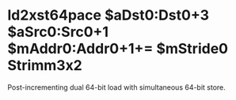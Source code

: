 # ld2xst64pace $aDst0:Dst0+3 $aSrc0:Src0+1 $mAddr0:Addr0+1+= $mStride0 Strimm3x2

Post-incrementing dual 64-bit load with simultaneous 64-bit store.
